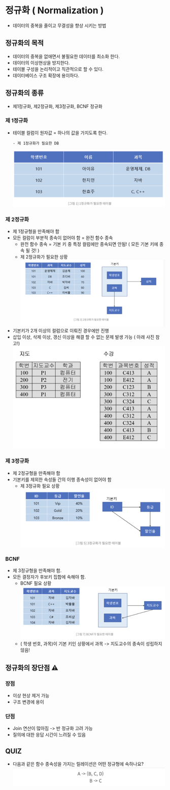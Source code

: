 # 정규화 ( Normalization )

- 데이터의 중복을 줄이고 무결성을 향상 시키는 방법

## 정규화의 목적

- 데이터의 중복을 없애면서 불필요한 데이터를 최소화 한다.
- 데이터의 이상현상을 방지한다.
- 테이블 구성을 논리적이고 직관적으로 할 수 있다.
- 데이터베이스 구조 확장에 용이하다.

## 정규화의 종류

- 제1정규화, 제2정규화, 제3정규화, BCNF 정규화

### 제 1정규화

- 테이블 컬럼이 원자값 = 하나의 값을 가지도록 한다.

      - 제 1정규화가 필요한 DB

  ![제1정규화](../DataBase/Image/제1정규화_필요.png)

### 제 2정규화

- 제 1정규형을 만족해야 함
- 모든 컬럼이 부분적 종속이 없어야 함 = 완전 함수 종속
  - 완전 함수 종속 = 기본 키 중 특정 컬럼에만 종속되면 안됨! ( 모든 기본 키에 종속 될 것! )
  - 제 2정규화가 필요한 상황
    ![제2정규화](../DataBase/Image/제2정규화_필요.png)
- 기본키가 2개 이상의 컬럼으로 이뤄진 경우에만 진행
- 삽입 이상, 삭제 이상, 갱신 이상을 해결 할 수 없는 문제 발생 가능 ( 아래 사진 참고!)
  ![이상](../DataBase/Image/이상.png)

### 제 3정규화

- 제 2정규형을 만족해야 함
- 기본키를 제외한 속성들 간의 이행 종속성이 없어야 함
  - 제 3정규화 필요 상황
    ![제3정규화](../DataBase/Image/제3정규화_필요.png)

### BCNF

- 제 3정규형을 만족해야 함.
- 모든 결정자가 후보키 집합에 속해야 함.
  - BCNF 필요 상황
    ![BCNF](../DataBase/Image/BCNF_필요.png)
  - ( 학생 번호, 과목)이 기본 키인 상황에서 과목 -> 지도교수의 종속이 성립하지 않음!

## 정규화의 장단점 ⚠️

### 장점

- 이상 현상 제거 가능
- 구조 변경에 용이

### 단점

- Join 연산이 많아짐 -> 반 정규화 고려 가능
- 질의에 대한 응답 시간이 느려질 수 있음

## QUIZ

- 다음과 같은 함수 종속성을 가지는 릴레이션은 어떤 정규형에 속하나요?
  ![QUIZ](../DataBase/Image/Quiz.png)
